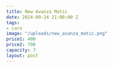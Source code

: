 ```yaml
---
title: New Avanza Matic
date: 2024-09-24 21:08:00 Z
tags:
- cars
image: "/uploads/new_avanza_matic.png"
price1: 400
price2: 700
capacity: 7
layout: post
---
```


